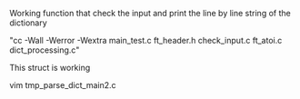 Working function that check the input and print the line by line string of the dictionary

"cc -Wall -Werror -Wextra main_test.c ft_header.h check_input.c ft_atoi.c dict_processing.c"


This struct is working

vim tmp_parse_dict_main2.c
